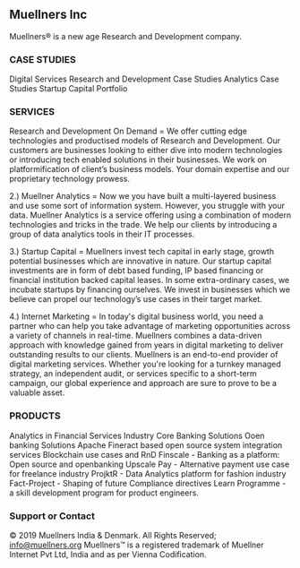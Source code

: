 ## Muellners Inc 
Muellners® is a new age Research and Development company. 

### CASE STUDIES
Digital Services
Research and Development Case Studies
Analytics Case Studies
Startup Capital Portfolio

### SERVICES
Research and Development On Demand = We offer cutting edge technologies and productised models of Research and Development.
Our customers are businesses looking to either dive into modern technologies or introducing tech enabled solutions in their businesses.
We work on platformification of client’s business models. 
Your domain expertise and our proprietary technology prowess.

2.) Muellner Analytics = Now we you have built a multi-layered business and use some sort of information system. However, you struggle with your data. Muellner Analytics is a service offering using a combination of modern technologies and tricks in the trade. We help our clients by introducing a group of data analytics tools in their IT processes.

3.) Startup Capital = Muellners invest tech capital in early stage, growth potential businesses which are innovative in nature.
Our startup capital investments are in form of debt based funding, IP based financing or financial institution backed capital leases. In some extra-ordinary cases, we incubate startups by financing ourselves.
We invest in businesses which we believe can propel our technology’s use cases in their target market.

4.) Internet Marketing = In today's digital business world, you need a partner who can help you take advantage of marketing opportunities across a variety of channels in real-time. 
Muellners combines a data-driven approach with knowledge gained from years in digital marketing to deliver outstanding results to our clients.
Muellners is an end-to-end provider of digital marketing services. Whether you're looking for a turnkey managed strategy, an independent audit, or services specific to a short-term campaign, our global experience and approach are sure to prove to be a valuable asset.

### PRODUCTS

Analytics in Financial Services Industry
Core Banking Solutions
Ooen banking Solutions
Apache Fineract based open source system integration services
Blockchain use cases and RnD
Finscale -  Banking as a platform: Open source and openbanking
Upscale Pay - Alternative payment use case for freelance industry 
ProjktR - Data Analytics platform for fashion industry
Fact-Project - Shaping of future Compliance directives
Learn Programme - a skill development program for product engineers.
### Support or Contact

© 2019 Muellners India & Denmark. All Rights Reserved;<br>
info@muellners.org
Muellners™ is a registered trademark of Muellner Internet Pvt Ltd, India and as per Vienna Codification.
